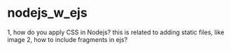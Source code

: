 # nodejs_w_ejs
1, how do you apply CSS in Nodejs? this is related to adding static files, like image
2, how to include fragments in ejs? 
